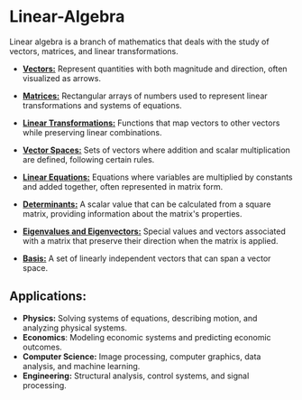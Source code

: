# Linear-Algebra
Linear algebra is a branch of mathematics that deals with the study of vectors, matrices, and linear transformations.

* **[Vectors:](./Vectors.ipynb)**
Represent quantities with both magnitude and direction, often visualized as arrows.

* **[Matrices:](./Matrices.ipynb)**
Rectangular arrays of numbers used to represent linear transformations and systems of equations.

* **[Linear Transformations:](./Linear_Transformations.ipynb)**
Functions that map vectors to other vectors while preserving linear combinations.

* **[Vector Spaces:](./Vector_Spaces.ipynb)**
Sets of vectors where addition and scalar multiplication are defined, following certain rules.

* **[Linear Equations:](./Linear_Equations.ipynb)**
Equations where variables are multiplied by constants and added together, often represented in matrix form.

* **[Determinants:](./Determinants.ipynb)**
A scalar value that can be calculated from a square matrix, providing information about the matrix's properties.

* **[Eigenvalues and Eigenvectors:](./Eigenvalues_and_Eigenvectors.ipynb)**
Special values and vectors associated with a matrix that preserve their direction when the matrix is applied.

* **[Basis:](./Basis.ipynb)**
A set of linearly independent vectors that can span a vector space.

## Applications:
* **Physics:** Solving systems of equations, describing motion, and analyzing physical systems.
* **Economics**: Modeling economic systems and predicting economic outcomes.
* **Computer Science:** Image processing, computer graphics, data analysis, and machine learning.
* **Engineering:** Structural analysis, control systems, and signal processing. 
